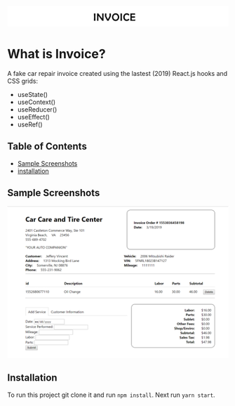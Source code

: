 <h1 align="center"><img src="https://github.com/jefferyvincent/Invoice/blob/master/public/assets/invoice-readme-header.png" /></h1>

# What is Invoice?
A fake car repair invoice created using the lastest (2019) React.js hooks and CSS grids:

- useState()
- useContext()
- useReducer()
- useEffect()
- useRef()


## Table of Contents
- [Sample Screenshots](#sample-screenshots)
- [installation](#installation)

## Sample Screenshots
<img src="https://github.com/jefferyvincent/Invoice/blob/master/public/assets/preview.png" alt="Tabs" />

## Installation
To run this project git clone it and run `npm install`. Next run `yarn start`.